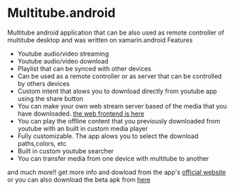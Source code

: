 # Multitube.android
Multitube android application  that can be also used as remote controller of multitube desktop and was written on xamarin.android 
Features
<ul>
<li>Youtube audio/video streaming</li>
<li>Youtube audio/video download</li>
<li>Playlist that can be synced with other devices</li>
<li>Can be used as a remote controller or as server that can be controlled by others devices</li>
<li>Custom intent that alows you to download directly from youtube app using the share button</li>
<li>You can make your own web stream server based of the media that you have downloaded. <a href='https://github.com/Gr3gorywolf/Multitubeweb'>the web frontend is here</a></li>
<li>You can play the offline content that you previously downloaded from youtube with an built in custom media player</li>
<li>Fully customizable. The app alows you to select the download paths,colors, etc</li>
<li>Built in custom youtube searcher</li>
<li>You can transfer media from one device with multitube to another</li>
</ul>
and much more!! get more info and dowload from the app's <a href='https://gr3gorywolf.github.io/multitubepage.github.io/'>official website</a>
   or you can also download the beta apk from <a href='https://mega.nz/#!gIY2BSQS!obCgd2PE6BKMJP7OspTZCs1RENATXWdTCh9xPRQYWrQ'> here</a>
